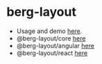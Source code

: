 # berg-layout

- Usage and demo [here](https://berg-layout.web.app/).
- @berg-layout/core [here](https://github.com/blidblid/berg-layout/tree/main/libs/core)
- @berg-layout/angular [here](https://github.com/blidblid/berg-layout/tree/main/libs/angular)
- @berg-layout/react [here](https://github.com/blidblid/berg-layout/tree/main/libs/react)
